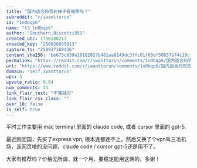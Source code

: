 ```yaml
---
title: "国内适合码农的梯子有推荐吗？"
subreddit: "r/iwanttorun"
id: "1n0bqp6"
name: "t3_1n0bqp6"
author: "Southern_Biscotti859"
created_utc: 1756180213
created_key: "250826035013"
capture_ts: "250927160436"
content_sha256: "be675c639a10102027b461aa8149dc3ffc01f60ef50657b74c19cfc1efbb3016"
permalink: "https://reddit.com/r/iwanttorun/comments/1n0bqp6/国内适合码农的梯子有推荐吗/"
url: "https://www.reddit.com/r/iwanttorun/comments/1n0bqp6/国内适合码农的梯子有推荐吗/"
domain: "self.iwanttorun"
ups: 3
upvote_ratio: 0.64
num_comments: 14
link_flair_text: "不懂就问"
link_flair_css_class: ""
over_18: false
is_self: true
---
```


平时工作主要用 mac terminal 里面的 claude code, 或者 cursor 里面的
gpt-5.

最近刚回国，先买了express vpn,
根本连都连不上。然后又换了个vpn叫三毛机场，连网页啥的没问题，claude code
/ cursor gpt-5还是用不了。

大家有推荐吗？价格无所谓，就一个月，要稳定能用这俩的。多谢！
